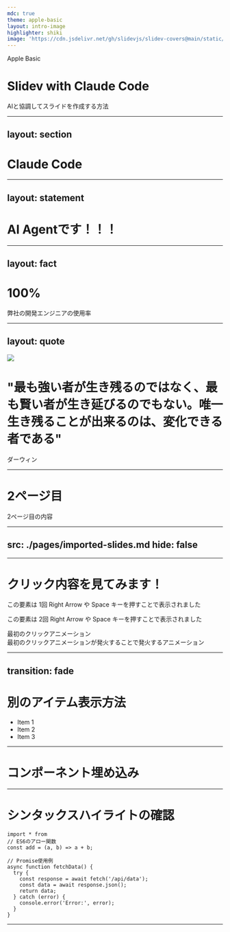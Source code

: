```yaml
---
mdc: true
theme: apple-basic
layout: intro-image
highlighter: shiki
image: 'https://cdn.jsdelivr.net/gh/slidevjs/slidev-covers@main/static/Afyjbfs1rKI.webp'
---
```


<div class="absolute top-10 shadow">
  <span class="font-700">
    Apple Basic
  </span>
</div>

<div class="absolute bottom-10">
  <h1>Slidev with Claude Code</h1>
  <p>AIと協調してスライドを作成する方法</p>
</div>

---
layout: section
---

# Claude Code

---
layout: statement
---

# AI Agentです！！！

---
layout: fact
---

# 100%
弊社の開発エンジニアの使用率

---
layout: quote
---

<div class="absolute inset-0 z-0">
  <img src="https://cdn.jsdelivr.net/gh/slidevjs/slidev-covers@main/static/fVBWN3_ST0E.webp" class="w-full h-full object-cover" />
  <div class="absolute inset-0 bg-black bg-opacity-30"></div>
</div>

<div class="relative z-10">
  <h1>"最も強い者が生き残るのではなく、最も賢い者が生き延びるのでもない。唯一生き残ることが出来るのは、変化できる者である"</h1>
  <p>ダーウィン</p>
</div>


---

# 2ページ目

2ページ目の内容

---
src: ./pages/imported-slides.md
hide: false
---

---

# クリック内容を見てみます！

<v-click>
   <p>この要素は 1回 Right Arrow や Space キーを押すことで表示されました</p>
</v-click>

<div v-click>
  <p>この要素は 2回 Right Arrow や Space キーを押すことで表示されました</p>
</div>

<div v-click>最初のクリックアニメーション</div> <!-- 1回 Right Arrow や Space キーを押すことで表示 -->
<div v-after>最初のクリックアニメーションが発火することで発火するアニメーション</div> <!-- 1回 Right Arrow や Space キーを押すことで表示（上と同タイミング） -->

---
transition: fade
---

# 別のアイテム表示方法

<v-clicks>

- Item 1
- Item 2
- Item 3

</v-clicks>

---

# コンポーネント埋め込み

<Counter :count="10" m="t-4" />

<MyComponent />

---

# シンタックスハイライトの確認

```ts{4-}
import * from
// ES6のアロー関数
const add = (a, b) => a + b;

// Promise使用例
async function fetchData() {
  try {
    const response = await fetch('/api/data');
    const data = await response.json();
    return data;
  } catch (error) {
    console.error('Error:', error);
  }
}
```


---
